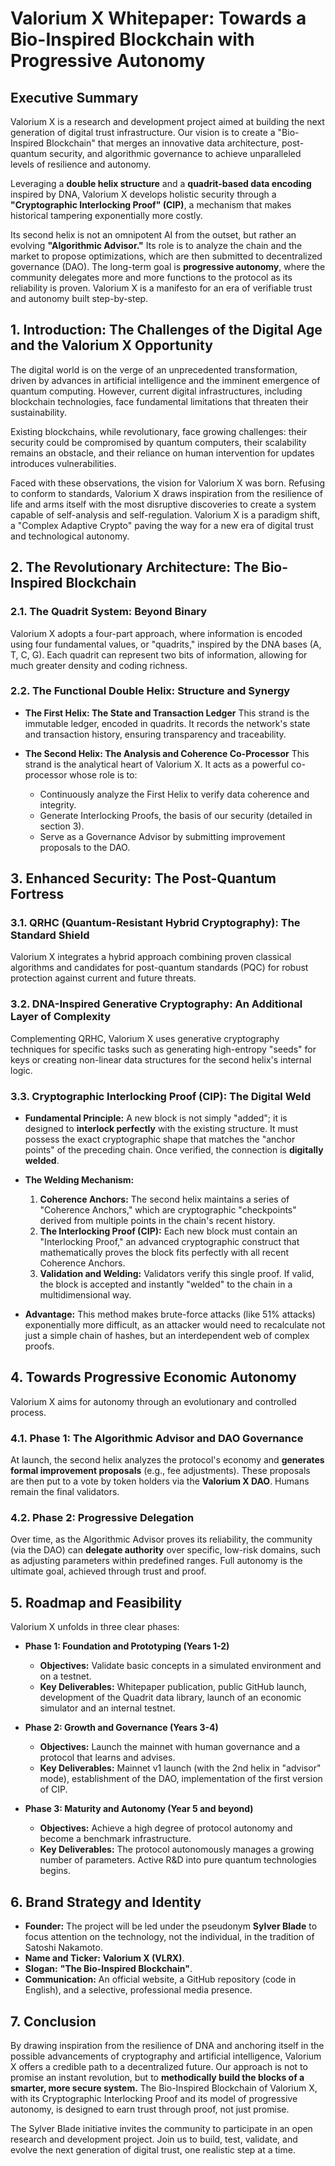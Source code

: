 # Valorium X Whitepaper: Towards a Bio-Inspired Blockchain with Progressive Autonomy

## Executive Summary

Valorium X is a research and development project aimed at building the next generation of digital trust infrastructure. Our vision is to create a "Bio-Inspired Blockchain" that merges an innovative data architecture, post-quantum security, and algorithmic governance to achieve unparalleled levels of resilience and autonomy.

Leveraging a **double helix structure** and a **quadrit-based data encoding** inspired by DNA, Valorium X develops holistic security through a **"Cryptographic Interlocking Proof" (CIP)**, a mechanism that makes historical tampering exponentially more costly.

Its second helix is not an omnipotent AI from the outset, but rather an evolving **"Algorithmic Advisor."** Its role is to analyze the chain and the market to propose optimizations, which are then submitted to decentralized governance (DAO). The long-term goal is **progressive autonomy**, where the community delegates more and more functions to the protocol as its reliability is proven. Valorium X is a manifesto for an era of verifiable trust and autonomy built step-by-step.

## 1. Introduction: The Challenges of the Digital Age and the Valorium X Opportunity

The digital world is on the verge of an unprecedented transformation, driven by advances in artificial intelligence and the imminent emergence of quantum computing. However, current digital infrastructures, including blockchain technologies, face fundamental limitations that threaten their sustainability.

Existing blockchains, while revolutionary, face growing challenges: their security could be compromised by quantum computers, their scalability remains an obstacle, and their reliance on human intervention for updates introduces vulnerabilities.

Faced with these observations, the vision for Valorium X was born. Refusing to conform to standards, Valorium X draws inspiration from the resilience of life and arms itself with the most disruptive discoveries to create a system capable of self-analysis and self-regulation. Valorium X is a paradigm shift, a "Complex Adaptive Crypto" paving the way for a new era of digital trust and technological autonomy.

## 2. The Revolutionary Architecture: The Bio-Inspired Blockchain

### 2.1. The Quadrit System: Beyond Binary
Valorium X adopts a four-part approach, where information is encoded using four fundamental values, or "quadrits," inspired by the DNA bases (A, T, C, G). Each quadrit can represent two bits of information, allowing for much greater density and coding richness.

### 2.2. The Functional Double Helix: Structure and Synergy
* **The First Helix: The State and Transaction Ledger**
    This strand is the immutable ledger, encoded in quadrits. It records the network's state and transaction history, ensuring transparency and traceability.

* **The Second Helix: The Analysis and Coherence Co-Processor**
    This strand is the analytical heart of Valorium X. It acts as a powerful co-processor whose role is to:
    * Continuously analyze the First Helix to verify data coherence and integrity.
    * Generate Interlocking Proofs, the basis of our security (detailed in section 3).
    * Serve as a Governance Advisor by submitting improvement proposals to the DAO.

## 3. Enhanced Security: The Post-Quantum Fortress

### 3.1. QRHC (Quantum-Resistant Hybrid Cryptography): The Standard Shield
Valorium X integrates a hybrid approach combining proven classical algorithms and candidates for post-quantum standards (PQC) for robust protection against current and future threats.

### 3.2. DNA-Inspired Generative Cryptography: An Additional Layer of Complexity
Complementing QRHC, Valorium X uses generative cryptography techniques for specific tasks such as generating high-entropy "seeds" for keys or creating non-linear data structures for the second helix's internal logic.

### 3.3. Cryptographic Interlocking Proof (CIP): The Digital Weld
* **Fundamental Principle:** A new block is not simply "added"; it is designed to **interlock perfectly** with the existing structure. It must possess the exact cryptographic shape that matches the "anchor points" of the preceding chain. Once verified, the connection is **digitally welded**.

* **The Welding Mechanism:**
    1.  **Coherence Anchors:** The second helix maintains a series of "Coherence Anchors," which are cryptographic "checkpoints" derived from multiple points in the chain's recent history.
    2.  **The Interlocking Proof (CIP):** Each new block must contain an "Interlocking Proof," an advanced cryptographic construct that mathematically proves the block fits perfectly with all recent Coherence Anchors.
    3.  **Validation and Welding:** Validators verify this single proof. If valid, the block is accepted and instantly "welded" to the chain in a multidimensional way.

* **Advantage:** This method makes brute-force attacks (like 51% attacks) exponentially more difficult, as an attacker would need to recalculate not just a simple chain of hashes, but an interdependent web of complex proofs.

## 4. Towards Progressive Economic Autonomy

Valorium X aims for autonomy through an evolutionary and controlled process.

### 4.1. Phase 1: The Algorithmic Advisor and DAO Governance
At launch, the second helix analyzes the protocol's economy and **generates formal improvement proposals** (e.g., fee adjustments). These proposals are then put to a vote by token holders via the **Valorium X DAO**. Humans remain the final validators.

### 4.2. Phase 2: Progressive Delegation
Over time, as the Algorithmic Advisor proves its reliability, the community (via the DAO) can **delegate authority** over specific, low-risk domains, such as adjusting parameters within predefined ranges. Full autonomy is the ultimate goal, achieved through trust and proof.

## 5. Roadmap and Feasibility

Valorium X unfolds in three clear phases:

* **Phase 1: Foundation and Prototyping (Years 1-2)**
    * **Objectives:** Validate basic concepts in a simulated environment and on a testnet.
    * **Key Deliverables:** Whitepaper publication, public GitHub launch, development of the Quadrit data library, launch of an economic simulator and an internal testnet.

* **Phase 2: Growth and Governance (Years 3-4)**
    * **Objectives:** Launch the mainnet with human governance and a protocol that learns and advises.
    * **Key Deliverables:** Mainnet v1 launch (with the 2nd helix in "advisor" mode), establishment of the DAO, implementation of the first version of CIP.

* **Phase 3: Maturity and Autonomy (Year 5 and beyond)**
    * **Objectives:** Achieve a high degree of protocol autonomy and become a benchmark infrastructure.
    * **Key Deliverables:** The protocol autonomously manages a growing number of parameters. Active R&D into pure quantum technologies begins.

## 6. Brand Strategy and Identity

* **Founder:** The project will be led under the pseudonym **Sylver Blade** to focus attention on the technology, not the individual, in the tradition of Satoshi Nakamoto.
* **Name and Ticker:** **Valorium X (VLRX)**.
* **Slogan:** **"The Bio-Inspired Blockchain"**.
* **Communication:** An official website, a GitHub repository (code in English), and a selective, professional media presence.

## 7. Conclusion

By drawing inspiration from the resilience of DNA and anchoring itself in the possible advancements of cryptography and artificial intelligence, Valorium X offers a credible path to a decentralized future. Our approach is not to promise an instant revolution, but to **methodically build the blocks of a smarter, more secure system.** The Bio-Inspired Blockchain of Valorium X, with its Cryptographic Interlocking Proof and its model of progressive autonomy, is designed to earn trust through proof, not just promise.

The Sylver Blade initiative invites the community to participate in an open research and development project. Join us to build, test, validate, and evolve the next generation of digital trust, one realistic step at a time.
